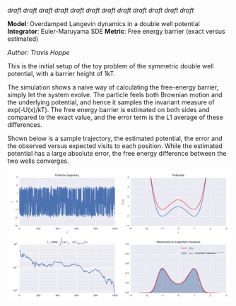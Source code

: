 _draft draft draft draft draft draft draft draft draft draft draft draft_

**Model**: Overdamped Langevin dynamics in a double well potential
**Integrator**: Euler-Maruyama SDE
**Metric**: Free energy barrier (exact versus estimated)

_Author: Travis Hoppe_

This is the initial setup of the toy problem of the symmetric double well potential, with a barrier height of 1kT.

The simulation shows a naive way of calculating the free-energy barrier, simply let the system evolve. The particle feels both Brownian motion and the underlying potential, and hence it samples the invariant measure of exp(-U(x)/kT). The free energy barrier is estimated on both sides and compared to the exact value, and the error term is the L1 average of these differences.

Shown below is a sample trajectory, the estimated potential, the error and the observed versus expected visits to each position. While the estimated potential has a large absolute error, the free energy difference between the two wells converges.

![](example_traj.png)









